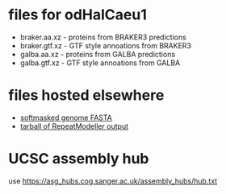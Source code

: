 # files for odHalCaeu1
* braker.aa.xz - proteins from BRAKER3 predictions
* braker.gtf.xz - GTF style annoations from BRAKER3
* galba.aa.xz - proteins from GALBA predictions
* galba.gtf.xz - GTF style annoations from GALBA

# files hosted elsewhere
* [softmasked genome FASTA](https://asg_hubs.cog.sanger.ac.uk/odHalCaeu1/odHalCaeu1.fa.masked)
* [tarball of RepeatModeller output](https://asg_hubs.cog.sanger.ac.uk/odHalCaeu1/odHalCaeu1.tar.xz)

# UCSC assembly hub
use https://asg_hubs.cog.sanger.ac.uk/assembly_hubs/hub.txt

